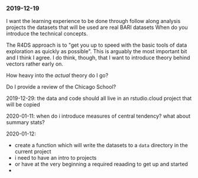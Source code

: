 ### 2019-12-19

I want the learning experience to be done through follow along analysis projects 
the datasets that will be used are real BARI datasets
When do you introduce the technical concepts. 

The R4DS approach is to "get you up to speed with the basic tools of data exploration as quickly as possible". This is arguably the most important bit and I think I agree. I do think, though, that I want to introduce theory behind vectors rather early on. 


How heavy into the _actual_ theory do I go?

Do I provide a review of the Chicago School?

2019-12-29: the data and code should all live in an rstudio.cloud project that will be copied

2020-01-11: when do i introduce measures of central tendency? what about summary stats? 

2020-01-12:
  - create a function which will write the datasets to a `data` directory in the current project
  - i need to have an intro to projects
  - or have at the very beginning a required reaading to get up and started
  - 
